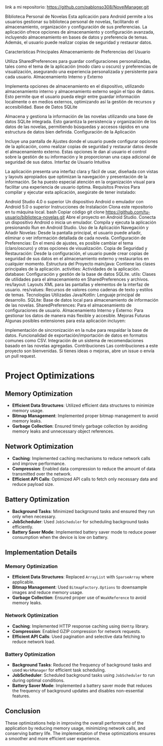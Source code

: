 link a mi repositorio: https://github.com/pablonso308/NovelManager.git

Biblioteca Personal de Novelas
Esta aplicación para Android permite a los usuarios gestionar su biblioteca personal de novelas, facilitando el almacenamiento, organización y configuración de sus preferencias. La aplicación ofrece opciones de almacenamiento y configuración avanzada, incluyendo almacenamiento en bases de datos y preferencia de temas. Además, el usuario puede realizar copias de seguridad y restaurar datos.

Características Principales
Almacenamiento de Preferencias del Usuario

Utiliza SharedPreferences para guardar configuraciones personalizadas, tales como el tema de la aplicación (modo claro u oscuro) y preferencias de visualización, asegurando una experiencia personalizada y persistente para cada usuario.
Almacenamiento Interno y Externo

Implementa opciones de almacenamiento en el dispositivo, utilizando almacenamiento interno y almacenamiento externo según el tipo de datos. Esto permite que el usuario pueda elegir entre guardar información localmente o en medios externos, optimizando así la gestión de recursos y accesibilidad.
Base de Datos SQLite

Almacena y gestiona la información de las novelas utilizando una base de datos SQLite integrada. Esto garantiza la persistencia y organización de los datos de las novelas, permitiendo búsquedas y accesos rápidos en una estructura de datos bien definida.
Configuración de la Aplicación

Incluye una pantalla de Ajustes donde el usuario puede configurar opciones de la aplicación, como realizar copias de seguridad y restaurar datos desde el almacenamiento externo. Estas opciones le dan al usuario el control sobre la gestión de su información y le proporcionan una capa adicional de seguridad de sus datos.
Interfaz de Usuario Intuitiva

La aplicación presenta una interfaz clara y fácil de usar, diseñada con vistas y layouts apropiados que optimizan la navegación y presentación de la información. Se ha puesto especial atención en la organización visual para facilitar una experiencia de usuario óptima.
Requisitos Previos
Para compilar y ejecutar esta aplicación, asegúrate de tener instalado:

Android Studio 4.0 o superior
Un dispositivo Android o emulador con Android 5.0 o superior
Instrucciones de Instalación
Clona este repositorio en tu máquina local.
bash
Copiar código
git clone https://github.com/tu-usuario/biblioteca-novelas.git
Abre el proyecto en Android Studio.
Conecta un dispositivo Android o inicia un emulador.
Compila y ejecuta la aplicación presionando Run en Android Studio.
Uso de la Aplicación
Navegación y Añadir Novelas: Desde la pantalla principal, el usuario puede añadir, eliminar o ver información detallada de cada novela.
Configuración de Preferencias: En el menú de ajustes, es posible cambiar el tema (claro/oscuro) y otras opciones de visualización.
Copia de Seguridad y Restauración: Desde la configuración, el usuario puede crear copias de seguridad de sus datos en el almacenamiento externo y restaurarlos en cualquier momento.
Estructura del Proyecto
main/java: Contiene las clases principales de la aplicación.
activities: Actividades de la aplicación.
database: Configuración y gestión de la base de datos SQLite.
utils: Clases de utilidades para el almacenamiento en SharedPreferences y archivos.
res/layout: Layouts XML para las pantallas y elementos de la interfaz de usuario.
res/values: Recursos de valores como cadenas de texto y estilos de temas.
Tecnologías Utilizadas
Java/Kotlin: Lenguaje principal de desarrollo.
SQLite: Base de datos local para almacenamiento de información de las novelas.
SharedPreferences: Para el almacenamiento de configuraciones de usuario.
Almacenamiento Interno y Externo: Para gestionar los datos de manera más flexible y accesible.
Mejoras Futuras
Algunas posibles extensiones para esta aplicación incluyen:

Implementación de sincronización en la nube para respaldar la base de datos.
Funcionalidad de exportación/importación de datos en formatos comunes como CSV.
Integración de un sistema de recomendaciones basado en las novelas agregadas.
Contribuciones
Las contribuciones a este proyecto son bienvenidas. Si tienes ideas o mejoras, abre un issue o envía un pull request.

# Project Optimizations

## Memory Optimization
- **Efficient Data Structures**: Utilized efficient data structures to minimize memory usage.
- **Bitmap Management**: Implemented proper bitmap management to avoid memory leaks.
- **Garbage Collection**: Ensured timely garbage collection by avoiding memory leaks and unnecessary object references.

## Network Optimization
- **Caching**: Implemented caching mechanisms to reduce network calls and improve performance.
- **Compression**: Enabled data compression to reduce the amount of data transmitted over the network.
- **Efficient API Calls**: Optimized API calls to fetch only necessary data and reduce payload size.

## Battery Optimization
- **Background Tasks**: Minimized background tasks and ensured they run only when necessary.
- **JobScheduler**: Used `JobScheduler` for scheduling background tasks efficiently.
- **Battery Saver Mode**: Implemented battery saver mode to reduce power consumption when the device is low on battery.

## Implementation Details

### Memory Optimization
- **Efficient Data Structures**: Replaced `ArrayList` with `SparseArray` where applicable.
- **Bitmap Management**: Used `BitmapFactory.Options` to downsample images and reduce memory usage.
- **Garbage Collection**: Ensured proper use of `WeakReference` to avoid memory leaks.

### Network Optimization
- **Caching**: Implemented HTTP response caching using `OkHttp` library.
- **Compression**: Enabled GZIP compression for network requests.
- **Efficient API Calls**: Used pagination and selective data fetching to reduce network load.

### Battery Optimization
- **Background Tasks**: Reduced the frequency of background tasks and used `WorkManager` for efficient task scheduling.
- **JobScheduler**: Scheduled background tasks using `JobScheduler` to run during optimal conditions.
- **Battery Saver Mode**: Implemented a battery saver mode that reduces the frequency of background updates and disables non-essential features.

## Conclusion
These optimizations help in improving the overall performance of the application by reducing memory usage, minimizing network calls, and conserving battery life. The implementation of these optimizations ensures a smoother and more efficient user experience.